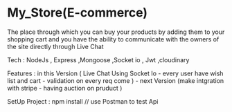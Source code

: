 # My_Store(E-commerce) 
The place through which you can buy your products by adding them to your shopping cart and you have the
ability to communicate with the owners of the site directly through Live Chat

Tech : NodeJs , Express ,Mongoose ,Socket io , Jwt ,cloudinary

Features : in this Version  ( Live Chat Using Socket Io - every user have wish list and cart - validation on every req come ) 
          - next Version (make intgration with stripe - having  auction on pruduct  )

SetUp Project : npm install //
use Postman to test Api 
